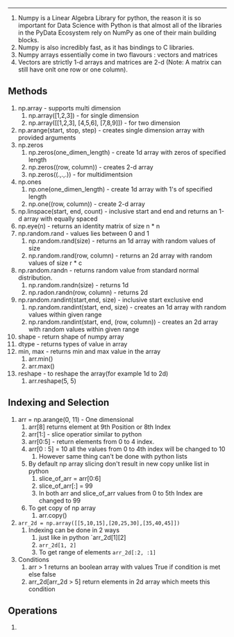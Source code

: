 ----
1. Numpy is a Linear Algebra Library for python, the reason it is so important for Data Science with Python is that almost all of the libraries in the PyData Ecosystem rely on NumPy as one of their main building blocks.
2. Numpy is also incredibly fast, as it has bindings to C libraries.
3.  Numpy arrays essentially come in two flavours : vectors and matrices
4. Vectors are strictly 1-d arrays and matrices are 2-d (Note: A matrix can still have onlt one row or one column).
## Methods
1. np.array - supports multi dimension
    1. np.array([1,2,3]) - for single dimension
    2. np.array([[1,2,3], [4,5,6], [7,8,9]]) - for two dimension
2. np.arange(start, stop, step) - creates single dimension array with provided arguments
3. np.zeros
    1. np.zeros(one_dimen_length) - create 1d array with zeros of specified length
    2. np.zeros((row, column)) - creates 2-d array
    3. np.zeros((.,.,.)) - for multidimentsion
4. np.ones
    1. np.one(one_dimen_length) - create 1d array with 1's of specified length
    2. np.one((row, column)) - create 2-d array
5. np.linspace(start, end, count) - inclusive start and end and returns an 1-d array with equally spaced
6. np.eye(n) - returns an identity matrix of size n * n
7. np.random.rand - values lies between 0 and 1
    1. np.random.rand(size) - returns an 1d array with random values of size
    2. np.random.rand(row, column) - returns an 2d array with random values of size r * c
8. np.random.randn - returns random value from standard normal distribution.
    1. np.random.randn(size) - returns 1d
    2. np.radon.randn(row, column) - returns 2d
9. np.random.randint(start,end, size) - inclusive start exclusive end
    1. np.random.randint(start, end, size) - creates an 1d array with random values within given range
    2. np.random.randint(start, end, (row, column)) - creates an 2d array with random values within given range
10. shape - return shape of numpy array
11. dtype - returns types of value in array
12. min, max - returns min and max value in the array
    1. arr.min()
    2. arr.max()
13. reshape - to reshape the array(for example 1d to 2d)
    1. arr.reshape(5, 5)

## Indexing and Selection
1.  arr  = np.arange(0, 11) - One dimensional
	1. arr[8] returns element at 9th Position or 8th Index
	2. arr[1:] - slice operatior similar to python
	3. arr[0:5] - return elements from 0 to 4 index.
	4. arr[0 : 5] = 10 all the values from 0 to 4th index will be changed to 10
		1. However same thing can't be done with python lists
	5. By default np array slicing don't result in new copy unlike list in python
		1. slice_of_arr = arr[0:6]
		2. slice_of_arr[:] = 99
		3. In both arr and slice_of_arr values from 0 to 5th Index are changed to 99
	6. To get copy of np array
		1. arr.copy()
2.  `arr_2d = np.array([[5,10,15],[20,25,30],[35,40,45]])`
	1. Indexing can be done in 2 ways
		1. just like in python `arr_2d[1][2]
		2.  `arr_2d[1, 2]`
		3.  To get range of elements  `arr_2d[:2, :1]`
3.  Conditions
	1. arr > 1 returns an boolean array with values True if condition is met else false
	2.  arr_2d[arr_2d > 5] return elements in 2d array which meets this condition

## Operations
1. 

	


